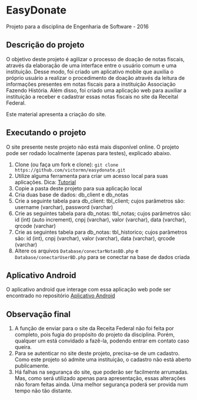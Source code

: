 # EasyDonate

Projeto para a disciplina de Engenharia de Software - 2016


## Descrição do projeto

O objetivo deste projeto é agilizar o processo de doação de notas fiscais, através da elaboração de uma interface entre o usuário comum e uma instituição. Desse modo, foi criado um aplicativo mobile que auxilia o próprio usuário a realizar o procedimento de doação através da leitura de informações presentes em notas fiscais para a instituição Associação Fazendo História. Além disso, foi criado uma aplicação web para auxiliar a instituição a receber e cadastrar essas notas fiscais no site da Receital Federal.

Este material apresenta a criação do site.


## Executando o projeto

O site presente neste projeto não está mais disponível online. O projeto pode ser rodado localmente (apenas para testes), explicado abaixo.

1. Clone (ou faça um fork e clone): ```git clone https://github.com/victormn/easydonate.git```
2. Utilize alguma ferramenta para criar um acesso local para suas aplicações. Dica: [Tutorial](https://www.youtube.com/watch?v=ArsbbtkF0ps)
3. Copie a pasta deste projeto para sua aplicação local
4. Cria duas base de dados: db_client e db_notas
5. Crie a seguinte tabela para db_client: tbl_client; cujos parâmetros são: username (varchar), password (varchar)
6. Crie as seguintes tabela para db_notas: tbl_notas; cujos parâmetros são: id (int) (auto increment), cnpj (varchar), valor (varchar), data (varchar), qrcode (varchar)
7. Crie as seguintes tabela para db_notas: tbl_historico; cujos parâmetros são: id (int), cnpj (varchar), valor (varchar), data (varchar), qrcode (varchar)
8. Altere os arquivos ```Database/conectarNotasBD.php``` e ```Database/conectarUserBD.php``` para se conectar na base de dados criada

## Aplicativo Android

O aplicativo android que interage com essa aplicação web pode ser encontrado no repositório [Aplicativo Android](https://github.com/garotow/doar-notafiscal)


## Observação final

1. A função de enviar para o site da Receita Federal não foi feita por completo, pois fugia do propósito do projeto da disciplina. Porém, qualquer um está convidado a fazê-la, podendo entrar em contato caso queira.
2. Para se autenticar no site deste projeto, precisa-se de um cadastro. Como este projeto só admite uma instituição, o cadastro não está aberto publicamente.
3. Há falhas na segurança do site, que poderão ser facilmente arrumadas. Mas, como será utilizado apenas para apresentação, essas alterações não foram feitas ainda. Uma melhor segurança poderá ser provida num tempo não tão distante.


